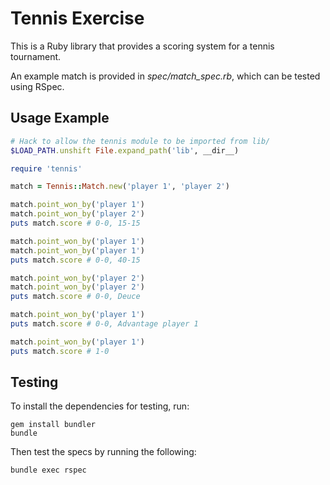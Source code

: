# Tennis Exercise

This is a Ruby library that provides a scoring system for a tennis tournament.

An example match is provided in *spec/match_spec.rb*, which can be tested using RSpec.

## Usage Example

```ruby
# Hack to allow the tennis module to be imported from lib/
$LOAD_PATH.unshift File.expand_path('lib', __dir__)

require 'tennis'

match = Tennis::Match.new('player 1', 'player 2')

match.point_won_by('player 1')
match.point_won_by('player 2')
puts match.score # 0-0, 15-15

match.point_won_by('player 1')
match.point_won_by('player 1')
puts match.score # 0-0, 40-15

match.point_won_by('player 2')
match.point_won_by('player 2')
puts match.score # 0-0, Deuce

match.point_won_by('player 1')
puts match.score # 0-0, Advantage player 1

match.point_won_by('player 1')
puts match.score # 1-0
```

## Testing

To install the dependencies for testing, run:

```
gem install bundler
bundle
```

Then test the specs by running the following:

```
bundle exec rspec
```
